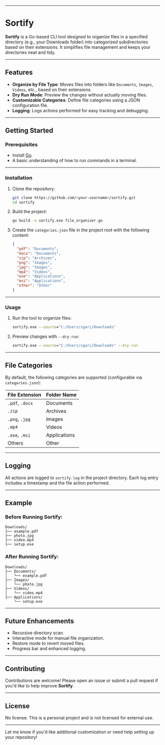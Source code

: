 

---

# Sortify

**Sortify** is a Go-based CLI tool designed to organize files in a specified directory (e.g., your Downloads folder) into categorized subdirectories based on their extensions. It simplifies file management and keeps your directories neat and tidy.

---

## Features

- **Organize by File Type**: Moves files into folders like `Documents`, `Images`, `Videos`, etc., based on their extensions.
- **Dry Run Mode**: Preview the changes without actually moving files.
- **Customizable Categories**: Define file categories using a JSON configuration file.
- **Logging**: Logs actions performed for easy tracking and debugging.

---

## Getting Started

### Prerequisites

- Install [Go](https://golang.org/doc/install).
- A basic understanding of how to run commands in a terminal.

---

### Installation

1. Clone the repository:
   ```bash
   git clone https://github.com/<your-username>/sortify.git
   cd sortify
   ```

2. Build the project:
   ```bash
   go build -o sortify.exe file_organizer.go
   ```

3. Create the `categories.json` file in the project root with the following content:
   ```json
   {
     "pdf": "Documents",
     "docx": "Documents",
     "zip": "Archives",
     "png": "Images",
     "jpg": "Images",
     "mp4": "Videos",
     "exe": "Applications",
     "msi": "Applications",
     "other": "Other"
   }
   ```

---

### Usage

1. Run the tool to organize files:
   ```cmd
   sortify.exe --source="C:/Users/sgari/Downloads"
   ```

2. Preview changes with `--dry-run`:
   ```cmd
   sortify.exe --source="C:/Users/sgari/Downloads" --dry-run
   ```

---

## File Categories

By default, the following categories are supported (configurable via `categories.json`):

| File Extension | Folder Name   |
|----------------|---------------|
| `.pdf`, `.docx` | Documents     |
| `.zip`         | Archives      |
| `.png`, `.jpg` | Images        |
| `.mp4`         | Videos        |
| `.exe`, `.msi` | Applications  |
| Others         | Other         |

---

## Logging

All actions are logged to `sortify.log` in the project directory. Each log entry includes a timestamp and the file action performed.

---

## Example

### Before Running Sortify:
```
Downloads/
├── example.pdf
├── photo.jpg
├── video.mp4
├── setup.exe
```

### After Running Sortify:
```
Downloads/
├── Documents/
│   └── example.pdf
├── Images/
│   └── photo.jpg
├── Videos/
│   └── video.mp4
├── Applications/
    └── setup.exe
```

---

## Future Enhancements

- Recursive directory scan.
- Interactive mode for manual file organization.
- Restore mode to revert moved files.
- Progress bar and enhanced logging.

---

## Contributing

Contributions are welcome! Please open an issue or submit a pull request if you'd like to help improve **Sortify**.

---

## License

No license. This is a personal project and is not licensed for external use.

---

Let me know if you'd like additional customization or need help setting up your repository!

